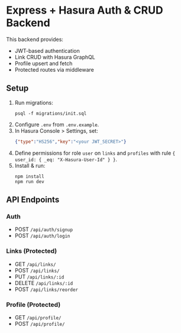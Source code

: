 # Express + Hasura Auth & CRUD Backend

This backend provides:
- JWT-based authentication
- Link CRUD with Hasura GraphQL
- Profile upsert and fetch
- Protected routes via middleware

## Setup

1. Run migrations:
   ```
   psql -f migrations/init.sql
   ```
2. Configure `.env` from `.env.example`.
3. In Hasura Console > Settings, set:
   ```json
   {"type":"HS256","key":"<your JWT_SECRET>"}
   ```
4. Define permissions for role `user` on `links` and `profiles` with rule `{ user_id: { _eq: "X-Hasura-User-Id" } }`.
5. Install & run:
   ```
   npm install
   npm run dev
   ```

## API Endpoints

### Auth
- POST `/api/auth/signup`
- POST `/api/auth/login`

### Links (Protected)
- GET `/api/links/`
- POST `/api/links/`
- PUT `/api/links/:id`
- DELETE `/api/links/:id`
- POST `/api/links/reorder`

### Profile (Protected)
- GET `/api/profile/`
- POST `/api/profile/`
